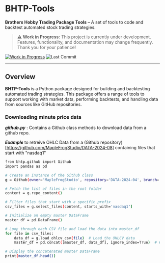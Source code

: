 # BHTP-Tools
**Brothers Hobby Trading Package Tools** – A set of tools to code and backtest automated stock trading strategies.

> **⚠️ Work in Progress:** This project is currently under development. Features, functionality, and documentation may change frequently. Thank you for your patience!

[![Work in Progress](https://img.shields.io/badge/status-in_progress-yellow)](https://github.com/poivronjaune/BHTP-Tools)
![Last Commit](https://img.shields.io/github/last-commit/poivronjaune/BHTP-Tools)

---

## Overview

**BHTP-Tools** is a Python package designed for building and backtesting automated trading strategies. This package offers a range of tools to support working with market data, performing backtests, and handling data from sources like GitHub repositories.

### Downloading minute price data  
***github.py*** : Contains a Github class methods to download data from a github repo.  

***Example*** to retreive OHLC Data from a (Github repository)[https://github.com/MapleFrogStudio/DATA-2024-08] containing files that start with "nasdaq1" 
```bash
from bhtp.github import Github
import pandas as pd

# Create an instance of the Github class
g = Github(owner='MapleFrogStudio', repository='DATA-2024-04', branch='main')

# Fetch the list of files in the root folder
content = g.repo_content()

# Filter files that start with a specific prefix
csv_files = g.select_files(content, starts_with='nasdaq1')

# Initialize an empty master DataFrame
master_df = pd.DataFrame()

# Loop through each CSV file and load the data into master_df
for file in csv_files:
    data_df = g.load_ohlcv_csv(file)  # Load the OHLCV data
    master_df = pd.concat([master_df, data_df], ignore_index=True)  # Concatenate the new DataFrame

# Display the concatenated master DataFrame
print(master_df.head())

